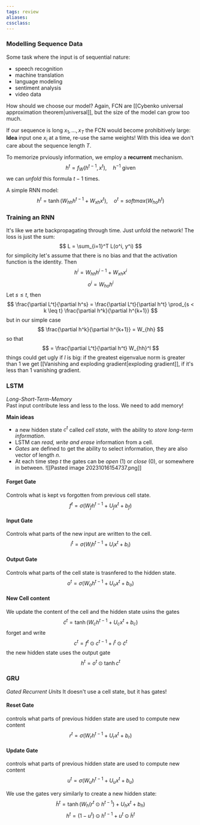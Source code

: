 ```yaml
---
tags: review
aliases:
cssclass:
---
```

 
### Modelling Sequence Data


Some task where the input is of sequential nature:
- speech recognition
- machine translation
- language modeling
- sentiment analysis
- video data

How should we choose our model?
Again, FCN are  [[Cybenko universal approximation theorem|universal]], but the size of the model can grow too much.

If our sequence is long $x_1,\dots, x_T$ the FCN would become prohibitively large:
**Idea** input one $x_i$ at a time, re-use the same weights!
With this idea we don't care about the sequence length $T$.

To memorize prviously information, we employ a **recurrent** mechanism.
$$
h^t = f_W(h^{t-1}, x^t), \quad h^{-1} \text{ given }
$$
we can _unfold_ this formula $t-1$ times.

A simple RNN model:
$$
h^t = \tanh(W_{hh}h^{t-1} + W_{xh}x^t), \quad o^t = softmax(W_{ho}h^t)
$$

### Training an RNN
It's like we arte backpropagating through time.
Just unfold the network! The loss is just the sum:
$$
L = \sum_{i=1}^T L(o^i, y^i)
$$
for simplicity let's assume that there is no bias and that the activation function is the identity. Then
$$
h^i = W_{hh}h^{i-1} + W_{xh}x^i
$$
$$
o^i = W_{ho}h^i
$$
Let $s \leq t$, then
$$
\frac{\partial L^t}{\partial h^s} = \frac{\partial L^t}{\partial h^t} \prod_{s < k \leq t} \frac{\partial h^k}{\partial h^{k+1}}
$$
but in our simple case 
$$
\frac{\partial h^k}{\partial h^{k+1}} = W_{hh}
$$
so that
$$
= \frac{\partial L^t}{\partial h^t} W_{hh}^l
$$
things could get ugly if $l$ is big: if the greatest eigenvalue norm is greater than $1$ we get [[Vanishing and exploding gradient|exploding gradient]], if it's less than $1$ vanishing gradient.


### LSTM

_Long-Short-Term-Memory_  
Past input contribute less and less to the loss. We need to add memory!

**Main ideas**
- a new hidden state $c^t$ called _cell state_, with the ability to _store long-term information_.
- LSTM can _read, write and erase_ information from a cell.
- _Gates_ are defined to get the ability to select information, they are also vector of length $n$.
- At each time step $t$ the gates can be _open_ (1) or _close_ (0), or somewhere in between.
![[Pasted image 20231016154737.png]]

#### Forget Gate
Controls what is kept vs forgotten from previous cell state.
$$
f^t = \sigma(W_f h^{t-1} + U_f x^t + b_f)
$$
#### Input Gate
Controls what parts of the new input are written to the cell.
$$
i^t = \sigma(W_i h^{t-1} + U_i x^t + b_i)
$$
#### Output Gate
Controls what parts of the cell state is trasnfered to the hidden state.
$$
o^t = \sigma(W_o h^{t-1} + U_o x^t + b_o)
$$

#### New Cell content
We update the content of the cell and the hidden state usins the gates
$$
\tilde c^t = \tanh (W_c h^{t-1} + U_c x^t + b_c)
$$
forget and write 
$$
c^t = f^t \odot c^{t-1} + i^t \odot \tilde c^t
$$
the new hidden state uses the output gate
$$
h^t = o^t \odot \tanh c^t
$$


### GRU

_Gated Recurrent Units_ It doesn't use a cell state, but it has gates!

#### Reset Gate
controls what parts of previous hidden state are used to compute new content
$$
r^t = \sigma(W_r h^{t-1} + U_r x^{t} + b_r)
$$
#### Update Gate
controls what parts of previous hidden state are used to compute new content
$$
u^t = \sigma(W_u h^{t-1} + U_u x^{t} + b_u)
$$

We use the gates very similarly to create a new hidden state:
$$
\tilde h^t = \tanh (W_h (r^t \odot h^{t-1}) + U_h x^t + b_h)
$$
$$
h^t = (1-u^t) \odot h^{t-1} + u^t \odot \tilde h^t 
$$
